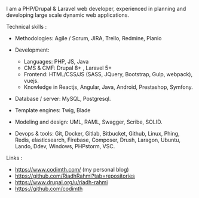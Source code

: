 I am a PHP/Drupal & Laravel web developer, experienced in planning and developing large scale dynamic web applications.

Technical skills :

  - Methodologies: Agile / Scrum, JIRA, Trello, Redmine, Planio

  - Development:
      - Languages: PHP, JS, Java
      - CMS & CMF: Drupal 8+ , Laravel 5+
      - Frontend: HTML/CSS/JS (SASS, JQuery, Bootstrap, Gulp, webpack), vuejs.
      - Knowledge in Reactjs, Angular, Java, Android, Prestashop, Symfony.
  - Database / server: MySQL, Postgresql.
  - Template engines: Twig, Blade
  - Modeling and design: UML, RAML, Swagger, Scribe, SOLID.
  - Devops & tools: Git, Docker, Gitlab, Bitbucket, Github, Linux, Phing, Redis,
     elasticsearch, Firebase, Composer, Drush, Laragon, Ubuntu, Lando, Ddev, Windows, PHPstorm, VSC.

Links :
- https://www.codimth.com/ (my personal blog)
- https://github.com/RiadhRahmi?tab=repositories
- https://www.drupal.org/u/riadh-rahmi
- https://github.com/codimth
